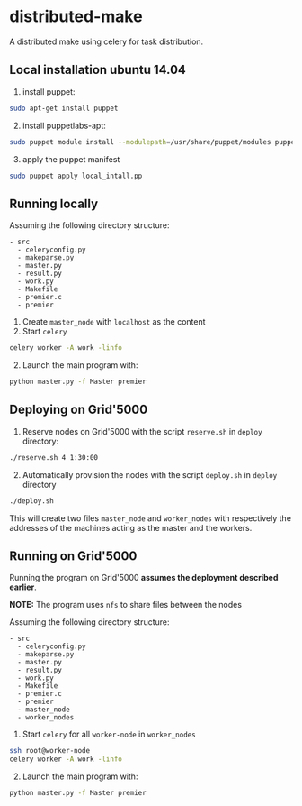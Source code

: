 # distributed-make
A distributed make using celery for task distribution.
## Local installation ubuntu 14.04
1. install puppet:
```sh
sudo apt-get install puppet
```
2. install puppetlabs-apt:
```sh
sudo puppet module install --modulepath=/usr/share/puppet/modules puppetlabs-apt
```
3. apply the puppet manifest
```sh
sudo puppet apply local_intall.pp
```

## Running locally
Assuming the following directory structure:
```
- src
  - celeryconfig.py
  - makeparse.py
  - master.py
  - result.py
  - work.py
  - Makefile
  - premier.c
  - premier
```
1. Create ```master_node``` with ```localhost``` as the content
2. Start ```celery``` 
```sh
celery worker -A work -linfo 
```
2. Launch the main program with:
```sh
python master.py -f Master premier
```

## Deploying on Grid'5000
1. Reserve nodes on Grid'5000 with the script `reserve.sh` in `deploy` directory:
```sh
./reserve.sh 4 1:30:00
```
2. Automatically provision the nodes with the script `deploy.sh` in `deploy` directory
```sh
./deploy.sh
```

This will create two files `master_node` and `worker_nodes` with respectively the
addresses of the machines acting as the master and the workers.


## Running on Grid'5000
Running the program on Grid'5000 **assumes the deployment described earlier**.

**NOTE:** The program uses `nfs` to share files between the nodes

Assuming the following directory structure:
```
- src
  - celeryconfig.py
  - makeparse.py
  - master.py
  - result.py
  - work.py
  - Makefile
  - premier.c
  - premier
  - master_node
  - worker_nodes
```
1. Start ```celery``` for all ```worker-node``` in ```worker_nodes```
```sh
ssh root@worker-node
celery worker -A work -linfo 
```
2. Launch the main program with:
```sh
python master.py -f Master premier
```
